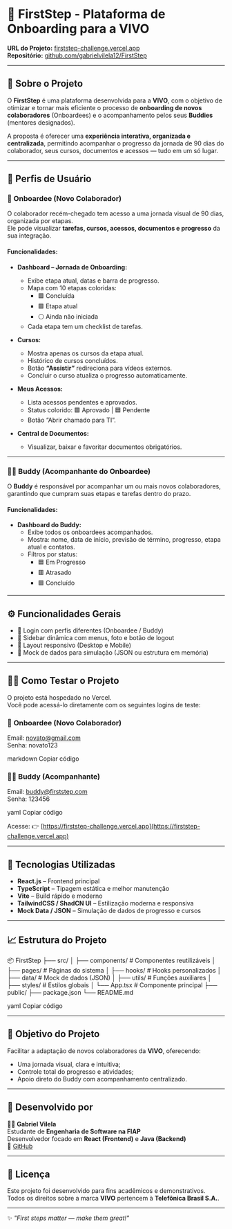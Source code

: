 # 🚀 FirstStep - Plataforma de Onboarding para a VIVO

**URL do Projeto:** [firststep-challenge.vercel.app](https://firststep-challenge.vercel.app)  
**Repositório:** [github.com/gabrielvilela12/FirstStep](https://github.com/gabrielvilela12/FirstStep)

---

## 📘 Sobre o Projeto

O **FirstStep** é uma plataforma desenvolvida para a **VIVO**, com o objetivo de otimizar e tornar mais eficiente o processo de **onboarding de novos colaboradores** (Onboardees) e o acompanhamento pelos seus **Buddies** (mentores designados).

A proposta é oferecer uma **experiência interativa, organizada e centralizada**, permitindo acompanhar o progresso da jornada de 90 dias do colaborador, seus cursos, documentos e acessos — tudo em um só lugar.

---

## 👥 Perfis de Usuário

### 🧭 Onboardee (Novo Colaborador)

O colaborador recém-chegado tem acesso a uma jornada visual de 90 dias, organizada por etapas.  
Ele pode visualizar **tarefas, cursos, acessos, documentos e progresso** da sua integração.

#### Funcionalidades:
- **Dashboard – Jornada de Onboarding:**  
  - Exibe etapa atual, datas e barra de progresso.  
  - Mapa com 10 etapas coloridas:  
    - 🟩 Concluída  
    - 🟪 Etapa atual  
    - ⚪ Ainda não iniciada  
  - Cada etapa tem um checklist de tarefas.

- **Cursos:**  
  - Mostra apenas os cursos da etapa atual.  
  - Histórico de cursos concluídos.  
  - Botão **“Assistir”** redireciona para vídeos externos.  
  - Concluir o curso atualiza o progresso automaticamente.

- **Meus Acessos:**  
  - Lista acessos pendentes e aprovados.  
  - Status colorido: 🟩 Aprovado | 🟦 Pendente  
  - Botão “Abrir chamado para TI”.

- **Central de Documentos:**  
  - Visualizar, baixar e favoritar documentos obrigatórios.

---

### 🧑‍🏫 Buddy (Acompanhante do Onboardee)

O **Buddy** é responsável por acompanhar um ou mais novos colaboradores, garantindo que cumpram suas etapas e tarefas dentro do prazo.

#### Funcionalidades:
- **Dashboard do Buddy:**  
  - Exibe todos os onboardees acompanhados.  
  - Mostra: nome, data de início, previsão de término, progresso, etapa atual e contatos.  
  - Filtros por status:  
    - 🟦 Em Progresso  
    - 🟥 Atrasado  
    - 🟩 Concluído  

---

## ⚙️ Funcionalidades Gerais

- 🔐 Login com perfis diferentes (Onboardee / Buddy)
- 🧭 Sidebar dinâmica com menus, foto e botão de logout
- 📱 Layout responsivo (Desktop e Mobile)
- 🧩 Mock de dados para simulação (JSON ou estrutura em memória)

---

## 🧑‍💻 Como Testar o Projeto

O projeto está hospedado no Vercel.  
Você pode acessá-lo diretamente com os seguintes logins de teste:

### 👤 **Onboardee (Novo Colaborador)**
Email: novato@gmail.com<br>
Senha: novato123

markdown
Copiar código

### 👨‍🏫 **Buddy (Acompanhante)**
Email: buddy@firststep.com<br>
Senha: 123456

yaml
Copiar código

Acesse: 👉 [https://firststep-challenge.vercel.app](https://firststep-challenge.vercel.app)

---

## 🧩 Tecnologias Utilizadas

- **React.js** – Frontend principal  
- **TypeScript** – Tipagem estática e melhor manutenção  
- **Vite** – Build rápido e moderno  
- **TailwindCSS / ShadCN UI** – Estilização moderna e responsiva  
- **Mock Data / JSON** – Simulação de dados de progresso e cursos  

---

## 📈 Estrutura do Projeto

📦 FirstStep
├── src/
│ ├── components/ # Componentes reutilizáveis
│ ├── pages/ # Páginas do sistema
│ ├── hooks/ # Hooks personalizados
│ ├── data/ # Mock de dados (JSON)
│ ├── utils/ # Funções auxiliares
│ ├── styles/ # Estilos globais
│ └── App.tsx # Componente principal
├── public/
├── package.json
└── README.md

yaml
Copiar código

---

## 🎯 Objetivo do Projeto

Facilitar a adaptação de novos colaboradores da **VIVO**, oferecendo:
- Uma jornada visual, clara e intuitiva;
- Controle total do progresso e atividades;
- Apoio direto do Buddy com acompanhamento centralizado.

---

## 🧠 Desenvolvido por

👨‍💻 **Gabriel Vilela**  
Estudante de **Engenharia de Software na FIAP**  
Desenvolvedor focado em **React (Frontend)** e **Java (Backend)**  
📍 [GitHub](https://github.com/gabrielvilela12)

---

## 🏁 Licença

Este projeto foi desenvolvido para fins acadêmicos e demonstrativos.  
Todos os direitos sobre a marca **VIVO** pertencem à **Telefônica Brasil S.A.**.

---

✨ *"First steps matter — make them great!"*
